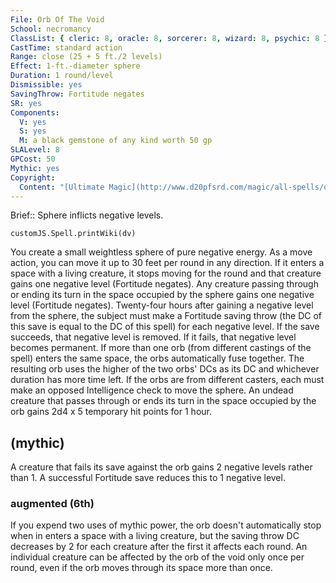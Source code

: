 ```yaml
---
File: Orb Of The Void
School: necromancy
ClassList: { cleric: 8, oracle: 8, sorcerer: 8, wizard: 8, psychic: 8 }
CastTime: standard action
Range: close (25 + 5 ft./2 levels)
Effect: 1-ft.-diameter sphere
Duration: 1 round/level
Dismissible: yes
SavingThrow: Fortitude negates
SR: yes
Components:
  V: yes
  S: yes
  M: a black gemstone of any kind worth 50 gp
SLALevel: 8
GPCost: 50
Mythic: yes
Copyright:
  Content: "[Ultimate Magic](http://www.d20pfsrd.com/magic/all-spells/o/orb-of-the-void)"
---
```

Brief:: Sphere inflicts negative levels.

```dataviewjs
customJS.Spell.printWiki(dv)
```

You create a small weightless sphere of pure negative energy. As a move action, you can move it up to 30 feet per round in any direction. If it enters a space with a living creature, it stops moving for the round and that creature gains one negative level (Fortitude negates). Any creature passing through or ending its turn in the space occupied by the sphere gains one negative level (Fortitude negates). Twenty-four hours after gaining a negative level from the sphere, the subject must make a Fortitude saving throw (the DC of this save is equal to the DC of this spell) for each negative level. If the save succeeds, that negative level is removed. If it fails, that negative level becomes permanent.  If more than one orb (from different castings of the spell) enters the same space, the orbs automatically fuse together. The resulting orb uses the higher of the two orbs' DCs as its DC and whichever duration has more time left. If the orbs are from different casters, each must make an opposed Intelligence check to move the sphere.  An undead creature that passes through or ends its turn in the space occupied by the orb gains 2d4 x 5 temporary hit points for 1 hour.


## (mythic)

A creature that fails its save against the orb gains 2 negative levels rather than 1. A successful Fortitude save reduces this to 1 negative level.


### augmented (6th)

If you expend two uses of mythic power, the orb doesn't automatically stop when in enters a space with a living creature, but the saving throw DC decreases by 2 for each creature after the first it affects each round. An individual creature can be affected by the orb of the void only once per round, even if the orb moves through its space more than once.
